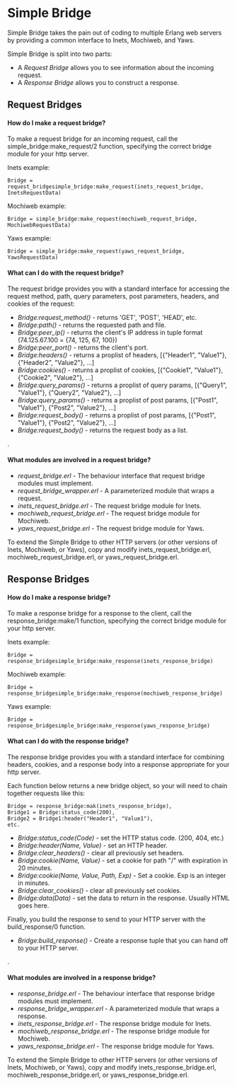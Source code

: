 <h1>Simple Bridge</h1>

Simple Bridge takes the pain out of coding to multiple Erlang web servers by providing a 
common interface to Inets, Mochiweb, and Yaws.

Simple Bridge is split into two parts: 

* A *Request Bridge* allows you to see information about the incoming request.
* A *Response Bridge* allows you to construct a response.


<h2>Request Bridges</h2>
<h4>How do I make a request bridge?</h4>

To make a request bridge for an incoming request, call the simple_bridge:make_request/2 function,
specifying the correct bridge module for your http server. 

Inets example:

	Bridge = request_bridgesimple_bridge:make_request(inets_request_bridge, InetsRequestData)

Mochiweb example:

	Bridge = simple_bridge:make_request(mochiweb_request_bridge, MochiwebRequestData)

Yaws example:

	Bridge = simple_bridge:make_request(yaws_request_bridge, YawsRequestData)

<h4>What can I do with the request bridge?</h4>

The request bridge provides you with a standard interface for accessing the request method, 
path, query parameters, post parameters, headers, and cookies of the request:

* *Bridge:request_method()* - returns 'GET', 'POST', 'HEAD', etc.
* *Bridge:path()* - returns the requested path and file.
* *Bridge:peer_ip()* - returns the client's IP address in tuple format (74.125.67.100 = {74, 125, 67, 100})
* *Bridge:peer_port()* - returns the client's port.
* *Bridge:headers()* - returns a proplist of headers, [{"Header1", "Value1"}, {"Header2", "Value2"}, ...]
* *Bridge:cookies()* - returns a proplist of cookies, [{"Cookie1", "Value1"}, {"Cookie2", "Value2"}, ...]
* *Bridge:query_params()* - returns a proplist of query params, [{"Query1", "Value1"}, {"Query2", "Value2"}, ...]
* *Bridge:query_params()* - returns a proplist of post params, [{"Post1", "Value1"}, {"Post2", "Value2"}, ...]
* *Bridge:request_body()* - returns a proplist of post params, [{"Post1", "Value1"}, {"Post2", "Value2"}, ...]
* *Bridge:request_body()* - returns the request body as a list.

.

<h4>What modules are involved in a request bridge?</h4>

* *request_bridge.erl* - The behaviour interface that request bridge modules must implement.
* *request_bridge_wrapper.erl* - A parameterized module that wraps a request. 
* *inets_request_bridge.erl* - The request bridge module for Inets.
* *mochiweb_request_bridge.erl* - The request bridge module for Mochiweb.
* *yaws_request_bridge.erl* - The request bridge module for Yaws.

To extend the Simple Bridge to other HTTP servers (or other versions of Inets, Mochiweb, or Yaws), 
copy and modify inets_request_bridge.erl, mochiweb_request_bridge.erl, or yaws_request_bridge.erl.

<h2>Response Bridges</h2>
<h4>How do I make a response bridge?</h4>

To make a response bridge for a response to the client, call the response_bridge:make/1 function,
specifying the correct bridge module for your http server.

Inets example:

	Bridge = response_bridgesimple_bridge:make_response(inets_response_bridge)

Mochiweb example:

	Bridge = response_bridgesimple_bridge:make_response(mochiweb_response_bridge)

Yaws example:

	Bridge = response_bridgesimple_bridge:make_response(yaws_response_bridge)

<h4>What can I do with the response bridge?</h4>

The response bridge provides you with a standard interface for combining headers, cookies,
and a response body into a response appropriate for your http server. 

Each function below returns a new bridge object, so your will need to 
chain together requests like this:

	Bridge = response_bridge:mak(inets_response_bridge),
	Bridge1 = Bridge:status_code(200),
	Bridge2 = Bridge1:header("Header1", "Value1"),
	etc.

* *Bridge:status_code(Code)* - set the HTTP status code. (200, 404, etc.)
* *Bridge:header(Name, Value)* - set an HTTP header.
* *Bridge:clear_headers()* - clear all previously set headers.
* *Bridge:cookie(Name, Value)* - set a cookie for path "/" with expiration in 20 minutes.
* *Bridge:cookie(Name, Value, Path, Exp)* - Set a cookie. Exp is an integer in minutes.
* *Bridge:clear_cookies()* - clear all previously set cookies.
* *Bridge:data(Data)* - set the data to return in the response. Usually HTML goes here.

Finally, you build the response to send to your HTTP server with the build_response/0 function.

* *Bridge:build_response()* - Create a response tuple that you can hand off to your HTTP server.

.

<h4>What modules are involved in a response bridge?</h4>

* *response_bridge.erl* - The behaviour interface that response bridge modules must implement.
* *response_bridge_wrapper.erl* - A parameterized module that wraps a response. 
* *inets_response_bridge.erl* - The response bridge module for Inets.
* *mochiweb_response_bridge.erl* - The response bridge module for Mochiweb.
* *yaws_response_bridge.erl* - The response bridge module for Yaws.

To extend the Simple Bridge to other HTTP servers (or other versions of Inets, Mochiweb, or Yaws), 
copy and modify inets_response_bridge.erl, mochiweb_response_bridge.erl, or yaws_response_bridge.erl.
